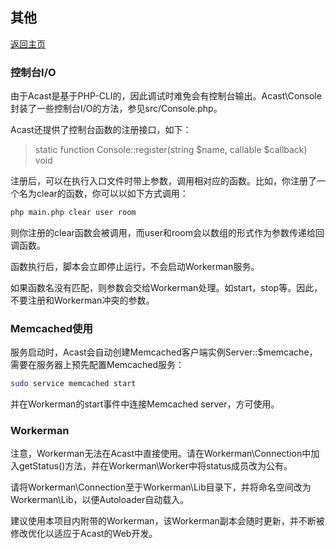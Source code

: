 ## 其他

[返回主页](../Readme.md)

### 控制台I/O

由于Acast是基于PHP-CLI的，因此调试时难免会有控制台输出。Acast\\Console封装了一些控制台I/O的方法，参见src/Console.php。

Acast还提供了控制台函数的注册接口，如下：

> static function Console::register(string $name, callable $callback) void

注册后，可以在执行入口文件时带上参数，调用相对应的函数。比如，你注册了一个名为clear的函数，你可以以如下方式调用：

```bash
php main.php clear user room
```

则你注册的clear函数会被调用，而user和room会以数组的形式作为参数传递给回调函数。

函数执行后，脚本会立即停止运行，不会启动Workerman服务。

如果函数名没有匹配，则参数会交给Workerman处理。如start，stop等。因此，不要注册和Workerman冲突的参数。

### Memcached使用

服务启动时，Acast会自动创建Memcached客户端实例Server::$memcache，需要在服务器上预先配置Memcached服务：

```bash
sudo service memcached start
```

并在Workerman的start事件中连接Memcached server，方可使用。

### Workerman

注意，Workerman无法在Acast中直接使用。请在Workerman\\Connection中加入getStatus\(\)方法，并在Workerman\\Worker中将status成员改为公有。

请将Workerman\\Connection至于Workerman\\Lib目录下，并将命名空间改为Workerman\\Lib，以便Autoloader自动载入。

建议使用本项目内附带的Workerman，该Workerman副本会随时更新，并不断被修改优化以适应于Acast的Web开发。